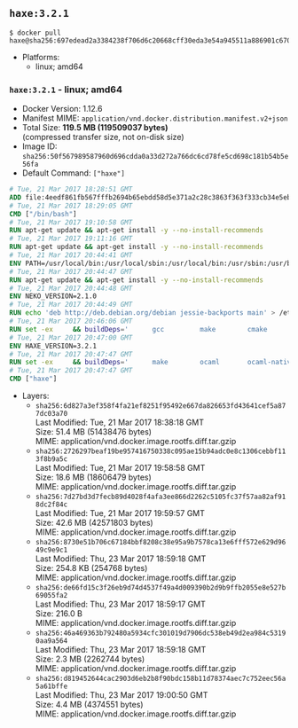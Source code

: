 ## `haxe:3.2.1`

```console
$ docker pull haxe@sha256:697edead2a3384238f706d6c20668cff30eda3e54a945511a886901c67066480
```

-	Platforms:
	-	linux; amd64

### `haxe:3.2.1` - linux; amd64

-	Docker Version: 1.12.6
-	Manifest MIME: `application/vnd.docker.distribution.manifest.v2+json`
-	Total Size: **119.5 MB (119509037 bytes)**  
	(compressed transfer size, not on-disk size)
-	Image ID: `sha256:50f567989587960d696cdda0a33d272a766dc6cd78fe5cd698c181b54b5e56fa`
-	Default Command: `["haxe"]`

```dockerfile
# Tue, 21 Mar 2017 18:28:51 GMT
ADD file:4eedf861fb567fffb2694b65ebdd58d5e371a2c28c3863f363f333cb34e5eb7b in / 
# Tue, 21 Mar 2017 18:29:05 GMT
CMD ["/bin/bash"]
# Tue, 21 Mar 2017 19:10:58 GMT
RUN apt-get update && apt-get install -y --no-install-recommends 		ca-certificates 		curl 		wget 	&& rm -rf /var/lib/apt/lists/*
# Tue, 21 Mar 2017 19:11:16 GMT
RUN apt-get update && apt-get install -y --no-install-recommends 		bzr 		git 		mercurial 		openssh-client 		subversion 				procps 	&& rm -rf /var/lib/apt/lists/*
# Tue, 21 Mar 2017 20:44:41 GMT
ENV PATH=/usr/local/bin:/usr/local/sbin:/usr/local/bin:/usr/sbin:/usr/bin:/sbin:/bin
# Tue, 21 Mar 2017 20:44:47 GMT
RUN apt-get update && apt-get install -y --no-install-recommends 		libgc1c2 		zlib1g 		libpcre3 	&& rm -rf /var/lib/apt/lists/*
# Tue, 21 Mar 2017 20:44:48 GMT
ENV NEKO_VERSION=2.1.0
# Tue, 21 Mar 2017 20:44:49 GMT
RUN echo 'deb http://deb.debian.org/debian jessie-backports main' > /etc/apt/sources.list.d/jessie-backports.list
# Tue, 21 Mar 2017 20:46:06 GMT
RUN set -ex 	&& buildDeps=' 		gcc 		make 		cmake 		libgc-dev 		libssl-dev 		libpcre3-dev 		zlib1g-dev 		apache2-dev 		libmariadb-client-lgpl-dev-compat 		libsqlite3-dev 		libmbedtls-dev 		libgtk2.0-dev 	' 	&& apt-get update && apt-get install -y $buildDeps --no-install-recommends && rm -rf /var/lib/apt/lists/* 		&& wget -O neko.tar.gz "http://nekovm.org/media/neko-2.1.0-src.tar.gz" 	&& echo "0c93d5fe96240510e2d1975ae0caa9dd8eadf70d916a868684f66a099a4acf96 *neko.tar.gz" | sha256sum -c - 	&& mkdir -p /usr/src/neko 	&& tar -xC /usr/src/neko --strip-components=1 -f neko.tar.gz 	&& rm neko.tar.gz 	&& cd /usr/src/neko 	&& cmake -DRELOCATABLE=OFF . 	&& make 	&& make install 		&& apt-get purge -y --auto-remove $buildDeps 	&& rm -rf /usr/src/neko ~/.cache
# Tue, 21 Mar 2017 20:47:00 GMT
ENV HAXE_VERSION=3.2.1
# Tue, 21 Mar 2017 20:47:47 GMT
RUN set -ex 	&& buildDeps=' 		make 		ocaml 		ocaml-native-compilers 		camlp4 		libxml-light-ocaml-dev 		ocaml-findlib 		zlib1g-dev 		libpcre3-dev 	' 	&& apt-get update && apt-get install -y $buildDeps --no-install-recommends && rm -rf /var/lib/apt/lists/* 		&& git clone --recursive --depth 1 --branch 3.2.1 "https://github.com/HaxeFoundation/haxe.git" /usr/src/haxe 	&& cd /usr/src/haxe 	&& make OCAMLOPT=ocamlopt.opt 	&& make install INSTALL_DIR=/usr/local 	&& cd / && haxelib setup /usr/local/lib/haxe/lib 		&& apt-get purge -y --auto-remove $buildDeps 	&& rm -rf /usr/src/haxe ~/.cache
# Tue, 21 Mar 2017 20:47:47 GMT
CMD ["haxe"]
```

-	Layers:
	-	`sha256:6d827a3ef358f4fa21ef8251f95492e667da826653fd43641cef5a877dc03a70`  
		Last Modified: Tue, 21 Mar 2017 18:38:18 GMT  
		Size: 51.4 MB (51438476 bytes)  
		MIME: application/vnd.docker.image.rootfs.diff.tar.gzip
	-	`sha256:2726297beaf19be957416750338c095ae15b94adc0e8c1306cebbf113f8b9a5c`  
		Last Modified: Tue, 21 Mar 2017 19:58:58 GMT  
		Size: 18.6 MB (18606479 bytes)  
		MIME: application/vnd.docker.image.rootfs.diff.tar.gzip
	-	`sha256:7d27bd3d7fecb89d4028f4afa3ee866d2262c5105fc37f57aa82af918dc2f84c`  
		Last Modified: Tue, 21 Mar 2017 19:59:57 GMT  
		Size: 42.6 MB (42571803 bytes)  
		MIME: application/vnd.docker.image.rootfs.diff.tar.gzip
	-	`sha256:8730e51b706c67184bbf8208c38e95a9b7578ca13e6fff572e629d9649c9e9c1`  
		Last Modified: Thu, 23 Mar 2017 18:59:18 GMT  
		Size: 254.8 KB (254768 bytes)  
		MIME: application/vnd.docker.image.rootfs.diff.tar.gzip
	-	`sha256:de66fd15c3f26eb9d74d4537f49a4d009390b2d9b9ffb2055e8e527b69055fa2`  
		Last Modified: Thu, 23 Mar 2017 18:59:17 GMT  
		Size: 216.0 B  
		MIME: application/vnd.docker.image.rootfs.diff.tar.gzip
	-	`sha256:46a469363b792480a5934cfc301019d7906dc538eb49d2ea984c53190aa9a564`  
		Last Modified: Thu, 23 Mar 2017 18:59:18 GMT  
		Size: 2.3 MB (2262744 bytes)  
		MIME: application/vnd.docker.image.rootfs.diff.tar.gzip
	-	`sha256:d819452644cac2903d6eb2b8f90bdc158b11d78374aec7c752eec56a5a61bffe`  
		Last Modified: Thu, 23 Mar 2017 19:00:50 GMT  
		Size: 4.4 MB (4374551 bytes)  
		MIME: application/vnd.docker.image.rootfs.diff.tar.gzip

